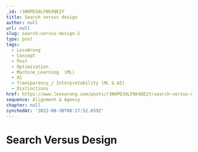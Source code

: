 ```yaml
---
_id: r3NHPD3dLFNk9QE2Y
title: Search versus design
author: null
url: null
slug: search-versus-design-1
type: post
tags:
  - LessWrong
  - Concept
  - Post
  - Optimization
  - Machine_Learning  (ML)
  - AI
  - Transparency_/ Interpretability (ML & AI)
  - Distinctions
href: https://www.lesswrong.com/posts/r3NHPD3dLFNk9QE2Y/search-versus-design-1
sequence: Alignment & Agency
chapter: null
synchedAt: '2022-08-30T08:17:52.659Z'
---
```


# Search Versus Design
